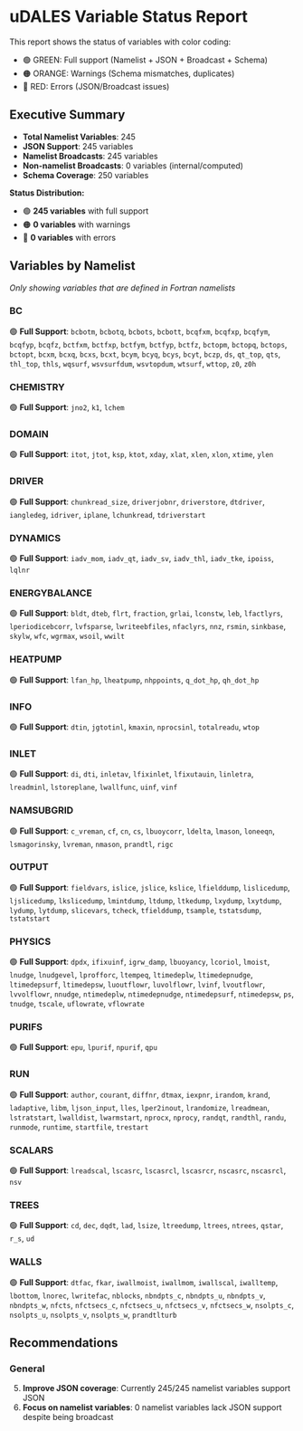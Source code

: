 # uDALES Variable Status Report

This report shows the status of variables with color coding:

- 🟢 GREEN: Full support (Namelist + JSON + Broadcast + Schema)
- 🟠 ORANGE: Warnings (Schema mismatches, duplicates)
- 🔴 RED: Errors (JSON/Broadcast issues)

## Executive Summary

- **Total Namelist Variables**: 245
- **JSON Support**: 245 variables
- **Namelist Broadcasts**: 245 variables
- **Non-namelist Broadcasts**: 0 variables (internal/computed)
- **Schema Coverage**: 250 variables

**Status Distribution:**
- 🟢 **245 variables** with full support
- 🟠 **0 variables** with warnings
- 🔴 **0 variables** with errors

## Variables by Namelist
*Only showing variables that are defined in Fortran namelists*

### BC

🟢 **Full Support**: `bcbotm`, `bcbotq`, `bcbots`, `bcbott`, `bcqfxm`, `bcqfxp`, `bcqfym`, `bcqfyp`, `bcqfz`, `bctfxm`, `bctfxp`, `bctfym`, `bctfyp`, `bctfz`, `bctopm`, `bctopq`, `bctops`, `bctopt`, `bcxm`, `bcxq`, `bcxs`, `bcxt`, `bcym`, `bcyq`, `bcys`, `bcyt`, `bczp`, `ds`, `qt_top`, `qts`, `thl_top`, `thls`, `wqsurf`, `wsvsurfdum`, `wsvtopdum`, `wtsurf`, `wttop`, `z0`, `z0h`

### CHEMISTRY

🟢 **Full Support**: `jno2`, `k1`, `lchem`

### DOMAIN

🟢 **Full Support**: `itot`, `jtot`, `ksp`, `ktot`, `xday`, `xlat`, `xlen`, `xlon`, `xtime`, `ylen`

### DRIVER

🟢 **Full Support**: `chunkread_size`, `driverjobnr`, `driverstore`, `dtdriver`, `iangledeg`, `idriver`, `iplane`, `lchunkread`, `tdriverstart`

### DYNAMICS

🟢 **Full Support**: `iadv_mom`, `iadv_qt`, `iadv_sv`, `iadv_thl`, `iadv_tke`, `ipoiss`, `lqlnr`

### ENERGYBALANCE

🟢 **Full Support**: `bldt`, `dteb`, `flrt`, `fraction`, `grlai`, `lconstw`, `leb`, `lfactlyrs`, `lperiodicebcorr`, `lvfsparse`, `lwriteebfiles`, `nfaclyrs`, `nnz`, `rsmin`, `sinkbase`, `skylw`, `wfc`, `wgrmax`, `wsoil`, `wwilt`

### HEATPUMP

🟢 **Full Support**: `lfan_hp`, `lheatpump`, `nhppoints`, `q_dot_hp`, `qh_dot_hp`

### INFO

🟢 **Full Support**: `dtin`, `jgtotinl`, `kmaxin`, `nprocsinl`, `totalreadu`, `wtop`

### INLET

🟢 **Full Support**: `di`, `dti`, `inletav`, `lfixinlet`, `lfixutauin`, `linletra`, `lreadminl`, `lstoreplane`, `lwallfunc`, `uinf`, `vinf`

### NAMSUBGRID

🟢 **Full Support**: `c_vreman`, `cf`, `cn`, `cs`, `lbuoycorr`, `ldelta`, `lmason`, `loneeqn`, `lsmagorinsky`, `lvreman`, `nmason`, `prandtl`, `rigc`

### OUTPUT

🟢 **Full Support**: `fieldvars`, `islice`, `jslice`, `kslice`, `lfielddump`, `lislicedump`, `ljslicedump`, `lkslicedump`, `lmintdump`, `ltdump`, `ltkedump`, `lxydump`, `lxytdump`, `lydump`, `lytdump`, `slicevars`, `tcheck`, `tfielddump`, `tsample`, `tstatsdump`, `tstatstart`

### PHYSICS

🟢 **Full Support**: `dpdx`, `ifixuinf`, `igrw_damp`, `lbuoyancy`, `lcoriol`, `lmoist`, `lnudge`, `lnudgevel`, `lprofforc`, `ltempeq`, `ltimedeplw`, `ltimedepnudge`, `ltimedepsurf`, `ltimedepsw`, `luoutflowr`, `luvolflowr`, `lvinf`, `lvoutflowr`, `lvvolflowr`, `nnudge`, `ntimedeplw`, `ntimedepnudge`, `ntimedepsurf`, `ntimedepsw`, `ps`, `tnudge`, `tscale`, `uflowrate`, `vflowrate`

### PURIFS

🟢 **Full Support**: `epu`, `lpurif`, `npurif`, `qpu`

### RUN

🟢 **Full Support**: `author`, `courant`, `diffnr`, `dtmax`, `iexpnr`, `irandom`, `krand`, `ladaptive`, `libm`, `ljson_input`, `lles`, `lper2inout`, `lrandomize`, `lreadmean`, `lstratstart`, `lwalldist`, `lwarmstart`, `nprocx`, `nprocy`, `randqt`, `randthl`, `randu`, `runmode`, `runtime`, `startfile`, `trestart`

### SCALARS

🟢 **Full Support**: `lreadscal`, `lscasrc`, `lscasrcl`, `lscasrcr`, `nscasrc`, `nscasrcl`, `nsv`

### TREES

🟢 **Full Support**: `cd`, `dec`, `dqdt`, `lad`, `lsize`, `ltreedump`, `ltrees`, `ntrees`, `qstar`, `r_s`, `ud`

### WALLS

🟢 **Full Support**: `dtfac`, `fkar`, `iwallmoist`, `iwallmom`, `iwallscal`, `iwalltemp`, `lbottom`, `lnorec`, `lwritefac`, `nblocks`, `nbndpts_c`, `nbndpts_u`, `nbndpts_v`, `nbndpts_w`, `nfcts`, `nfctsecs_c`, `nfctsecs_u`, `nfctsecs_v`, `nfctsecs_w`, `nsolpts_c`, `nsolpts_u`, `nsolpts_v`, `nsolpts_w`, `prandtlturb`

## Recommendations

### General
5. **Improve JSON coverage**: Currently 245/245 namelist variables support JSON
6. **Focus on namelist variables**: 0 namelist variables lack JSON support despite being broadcast